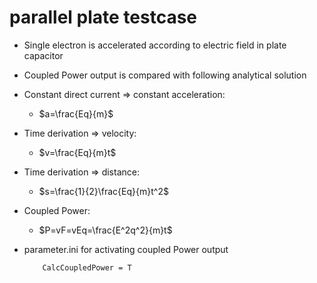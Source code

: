# parallel plate testcase
* Single electron is accelerated according to electric field in plate capacitor
* Coupled Power output is compared with following analytical solution
* Constant direct current => constant acceleration:
  * $a=\frac{Eq}{m}$
* Time derivation => velocity:
  * $v=\frac{Eq}{m}t$
* Time derivation => distance:
  * $s=\frac{1}{2}\frac{Eq}{m}t^2$
* Coupled Power:
  * $P=vF=vEq=\frac{E^2q^2}{m}t$

* parameter.ini for activating coupled Power output

          CalcCoupledPower = T
